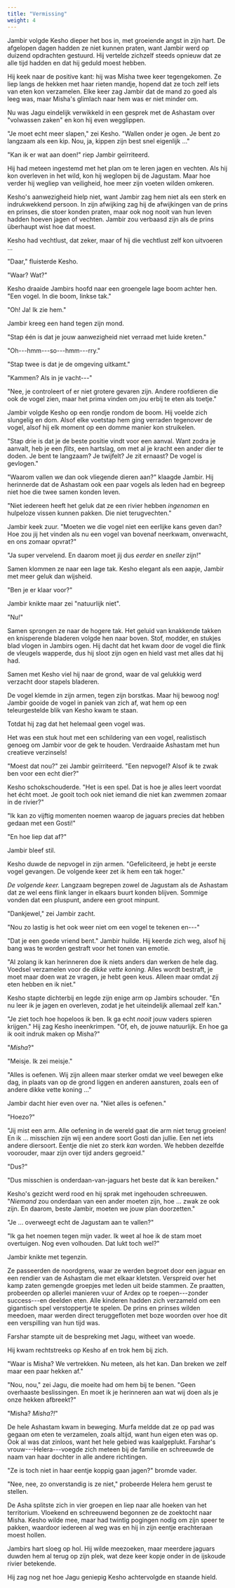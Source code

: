 ```yaml
---
title: "Vermissing"
weight: 4
---
```


Jambir volgde Kesho dieper het bos in, met groeiende angst in zijn hart. De afgelopen dagen hadden ze niet kunnen praten, want Jambir werd op duizend opdrachten gestuurd. Hij vertelde zichzelf steeds opnieuw dat ze alle tijd hadden en dat hij geduld moest hebben. 

Hij keek naar de positive kant: hij was Misha twee keer tegengekomen. Ze liep langs de hekken met haar rieten mandje, hopend dat ze toch zelf iets van eten kon verzamelen. Elke keer zag Jambir dat de mand zo goed als leeg was, maar Misha's glimlach naar hem was er niet minder om.

Nu was Jagu eindelijk verwikkeld in een gesprek met de Ashastam over "volwassen zaken" en kon hij even wegglippen.

"Je moet echt meer slapen," zei Kesho. "Wallen onder je ogen. Je bent zo langzaam als een kip. Nou, ja, kippen zijn best snel eigenlijk ..."

"Kan ik er wat aan doen!" riep Jambir geïrriteerd. 

Hij had meteen ingestemd met het plan om te leren jagen en vechten. Als hij kon overleven in het wild, kon hij weglopen bij de Jagustam. Maar hoe verder hij wegliep van veiligheid, hoe meer zijn voeten wilden omkeren.

Kesho's aanwezigheid hielp niet, want Jambir zag hem niet als een sterk en indrukwekkend persoon. In zijn afwijking zag hij de afwijkingen van de prins en prinses, die stoer konden praten, maar ook nog nooit van hun leven hadden hoeven jagen of vechten. Jambir zou verbaasd zijn als de prins überhaupt wist hoe dat moest.

Kesho had vechtlust, dat zeker, maar of hij die vechtlust zelf kon uitvoeren ...

"Daar," fluisterde Kesho.

"Waar? Wat?"

Kesho draaide Jambirs hoofd naar een groengele lage boom achter hen. "Een vogel. In die boom, linkse tak."

"Oh! Ja! Ik zie hem."

Jambir kreeg een hand tegen zijn mond. 

"Stap één is dat je jouw aanwezigheid niet verraad met luide kreten."

"Oh---hmm---so---hmm---rry."

"Stap twee is dat je de omgeving uitkamt."

"Kammen? Als in je vacht---"

"Nee, je controleert of er niet grotere gevaren zijn. Andere roofdieren die ook de vogel zien, maar het prima vinden om _jou_ erbij te eten als toetje."

Jambir volgde Kesho op een rondje rondom de boom. Hij voelde zich slungelig en dom. Alsof elke voetstap hem ging verraden tegenover de vogel, alsof hij elk moment op een domme manier kon struikelen.

"Stap drie is dat je de beste positie vindt voor een aanval. Want zodra je aanvalt, heb je een _flits_, een hartslag, om met al je kracht een ander dier te doden. Je bent te langzaam? Je twijfelt? Je zit ernaast? De vogel is gevlogen."

"Waarom vallen we dan ook vliegende dieren aan?" klaagde Jambir. Hij herinnerde dat de Ashastam ook een paar vogels als leden had en begreep niet hoe die twee samen konden leven.

"Niet iedereen heeft het geluk dat ze een rivier hebben _ingenomen_ en hulpeloze vissen kunnen pakken. Die niet terugvechten."

Jambir keek zuur. "Moeten we die vogel niet een eerlijke kans geven dan? Hoe zou jij het vinden als nu een vogel van bovenaf neerkwam, onverwacht, en ons zomaar opvrat?"

"Ja super vervelend. En daarom moet jij dus _eerder_ en _sneller_ zijn!"

Samen klommen ze naar een lage tak. Kesho elegant als een aapje, Jambir met meer geluk dan wijsheid.

"Ben je er klaar voor?"

Jambir knikte maar zei "natuurlijk niet".

"Nu!"

Samen sprongen ze naar de hogere tak. Het geluid van knakkende takken en knisperende bladeren volgde hen naar boven. Stof, modder, en stukjes blad vlogen in Jambirs ogen. Hij dacht dat het kwam door de vogel die flink de vleugels wapperde, dus hij sloot zijn ogen en hield vast met alles dat hij had.

Samen met Kesho viel hij naar de grond, waar de val gelukkig werd verzacht door stapels bladeren.

De vogel klemde in zijn armen, tegen zijn borstkas. Maar hij bewoog nog! Jambir gooide de vogel in paniek van zich af, wat hem op een teleurgestelde blik van Kesho kwam te staan.

Totdat hij zag dat het helemaal geen vogel was. 

Het was een stuk hout met een schildering van een vogel, realistisch genoeg om Jambir voor de gek te houden. Verdraaide Ashastam met hun creatieve verzinsels!

"Moest dat nou?" zei Jambir geïrriteerd. "Een nepvogel? Alsof ik te zwak ben voor een echt dier?"

Kesho schokschouderde. "Het is een spel. Dat is hoe je alles leert voordat het écht moet. Je gooit toch ook niet iemand die niet kan zwemmen zomaar in de rivier?"

"Ik kan zo vijftig momenten noemen waarop de jaguars precies dat hebben gedaan met een Gosti!"

"En hoe liep dat af?"

Jambir bleef stil.

Kesho duwde de nepvogel in zijn armen. "Gefeliciteerd, je hebt je eerste vogel gevangen. De volgende keer zet ik hem een tak hoger."

_De volgende keer._ Langzaam begrepen zowel de Jagustam als de Ashastam dat ze wel eens flink langer in elkaars buurt konden blijven. Sommige vonden dat een pluspunt, andere een groot minpunt.

"Dankjewel," zei Jambir zacht.

"Nou zo lastig is het ook weer niet om een vogel te tekenen en---"

"Dat je een goede vriend bent." Jambir huilde. Hij keerde zich weg, alsof hij bang was te worden gestraft voor het tonen van emotie. 

"Al zolang ik kan herinneren doe ik niets anders dan werken de hele dag. Voedsel verzamelen voor de _dikke vette koning_. Alles wordt bestraft, je moet maar doen wat ze vragen, je hebt geen keus. Alleen maar omdat _zij_ eten hebben en ik niet."

Kesho stapte dichterbij en legde zijn enige arm op Jambirs schouder. "En nu leer ik je jagen en overleven, zodat je het uiteindelijk allemaal zelf kan."

"Je ziet toch hoe hopeloos ik ben. Ik ga echt _nooit_ jouw vaders spieren krijgen." Hij zag Kesho ineenkrimpen. "Of, eh, de jouwe natuurlijk. En hoe ga ik ooit indruk maken op Misha?"

"_Misha_?"

"Meisje. Ik zei meisje."

"Alles is oefenen. Wij zijn alleen maar sterker omdat we veel bewegen elke dag, in plaats van op de grond liggen en anderen aansturen, zoals een of andere dikke vette koning ..."

Jambir dacht hier even over na. "Niet alles is oefenen."

"Hoezo?"

"Jij mist een arm. Alle oefening in de wereld gaat die arm niet terug groeien! En ik ... misschien zijn wij een andere soort Gosti dan jullie. Een net iets andere diersoort. Eentje die niet zo sterk _kan_ worden. We hebben dezelfde voorouder, maar zijn over tijd anders gegroeid."

"Dus?"

"Dus misschien is onderdaan-van-jaguars het beste dat ik kan bereiken."

Kesho's gezicht werd rood en hij sprak met ingehouden schreeuwen. "_Niemand_ zou onderdaan van een ander moeten zijn, hoe ... zwak ze ook zijn. En daarom, beste Jambir, moeten we jouw plan doorzetten."

"Je ... overweegt echt de Jagustam aan te vallen?"

"Ik ga het noemen tegen mijn vader. Ik weet al hoe ik de stam moet overtuigen. Nog even volhouden. Dat lukt toch wel?"

Jambir knikte met tegenzin.

Ze passeerden de noordgrens, waar ze werden begroet door een jaguar en een rendier van de Ashastam die met elkaar kletsten. Verspreid over het kamp zaten gemengde groepjes met leden uit beide stammen. Ze praatten, probeerden op allerlei manieren vuur of Ardex op te roepen---zonder success---en deelden eten. Alle kinderen hadden zich verzameld om een gigantisch spel verstoppertje te spelen. De prins en prinses wilden meedoen, maar werden direct teruggefloten met boze woorden over hoe dit een verspilling van hun tijd was.

Farshar stampte uit de bespreking met Jagu, witheet van woede. 

Hij kwam rechtstreeks op Kesho af en trok hem bij zich.

"Waar is Misha? We vertrekken. Nu meteen, als het kan. Dan breken we zelf maar een paar hekken af."

"Nou, nou," zei Jagu, die moeite had om hem bij te benen. "Geen overhaaste beslissingen. En moet ik je herinneren aan wat wij doen als je onze hekken afbreekt?"

"Misha? _Misha?!_"

De hele Ashastam kwam in beweging. Murfa meldde dat ze op pad was gegaan om eten te verzamelen, zoals altijd, want hun eigen eten was op. Ook al was dat zinloos, want het hele gebied was kaalgeplukt. Farshar's vrouw---Helera---voegde zich meteen bij de familie en schreeuwde de naam van haar dochter in alle andere richtingen.

"Ze is toch niet in haar eentje koppig gaan jagen?" bromde vader.

"Nee, nee, zo onverstandig is ze niet," probeerde Helera hem gerust te stellen.

De Asha splitste zich in vier groepen en liep naar alle hoeken van het territorium. Vloekend en schreeuwend begonnen ze de zoektocht naar Misha. Kesho wilde mee, maar had twintig pogingen nodig om zijn speer te pakken, waardoor iedereen al weg was en hij in zijn eentje erachteraan moest hollen.

Jambirs hart sloeg op hol. Hij wilde meezoeken, maar meerdere jaguars duwden hem al terug op zijn plek, wat deze keer kopje onder in de ijskoude rivier betekende.

Hij zag nog net hoe Jagu geniepig Kesho achtervolgde en staande hield.